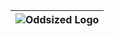 | ![Oddsized Logo](http://oddsized.com/site/wp-content/uploads/2016/12/oddsized_weblogo2017.png) |
| :---: |
